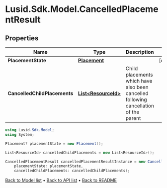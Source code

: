 # Lusid.Sdk.Model.CancelledPlacementResult

## Properties

Name | Type | Description | Notes
------------ | ------------- | ------------- | -------------
**PlacementState** | [**Placement**](Placement.md) |  | [optional] 
**CancelledChildPlacements** | [**List&lt;ResourceId&gt;**](ResourceId.md) | Child placements which have also been cancelled following cancellation of the parent | 

```csharp
using Lusid.Sdk.Model;
using System;

Placement? placementState = new Placement();

List<ResourceId> cancelledChildPlacements = new List<ResourceId>();

CancelledPlacementResult cancelledPlacementResultInstance = new CancelledPlacementResult(
    placementState: placementState,
    cancelledChildPlacements: cancelledChildPlacements);
```

[Back to Model list](../README.md#documentation-for-models) &#8226; [Back to API list](../README.md#documentation-for-api-endpoints) &#8226; [Back to README](../README.md)

